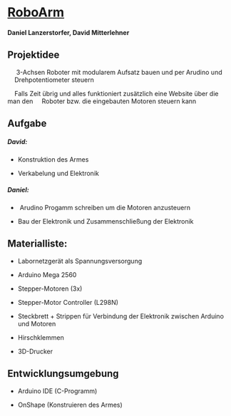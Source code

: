 # <u>RoboArm</u>

#### Daniel Lanzerstorfer, David Mitterlehner

## Projektidee

     3-Achsen Roboter mit modularem Aufsatz bauen und per Arudino und     Drehpotentiometer steuern

    Falls Zeit übrig und alles funktioniert zusätzlich eine Website über die man den     Roboter bzw. die eingebauten Motoren steuern kann

## Aufgabe

##### David:

- Konstruktion des Armes

- Verkabelung und Elektronik 

##### Daniel:

-  Arudino Progamm schreiben um die Motoren anzusteuern

- Bau der Elektronik und Zusammenschließung der Elektronik

## Materialliste:

- Labornetzgerät als Spannungsversorgung

- Arduino Mega 2560 

- Stepper-Motoren (3x)

- Stepper-Motor Controller (L298N)

- Steckbrett + Strippen für Verbindung der Elektronik zwischen Arduino und Motoren

- Hirschklemmen

- 3D-Drucker 

## Entwicklungsumgebung

- Arduino IDE (C-Programm)

- OnShape (Konstruieren des Armes)
